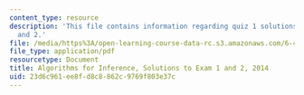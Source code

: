 ```yaml
---
content_type: resource
description: 'This file contains information regarding quiz 1 solutions: problem 1
  and 2.'
file: /media/https%3A/open-learning-course-data-rc.s3.amazonaws.com/6-438-algorithms-for-inference-fall-2014/23d6c961ee8fd8c8862c9769f803e37c_MIT6_438F14_q14_1_sol1and2.pdf
file_type: application/pdf
resourcetype: Document
title: Algorithms for Inference, Solutions to Exam 1 and 2, 2014
uid: 23d6c961-ee8f-d8c8-862c-9769f803e37c
---
```

